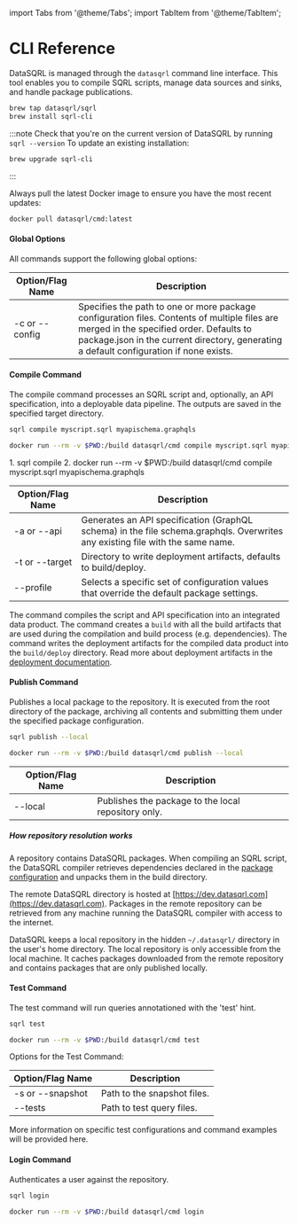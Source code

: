 import Tabs from '@theme/Tabs';
import TabItem from '@theme/TabItem';


# CLI Reference
<!-- -->
DataSQRL is managed through the `datasqrl` command line interface. This tool enables you to compile SQRL scripts, manage data sources and sinks, and handle package publications.


<Tabs groupId="cli">
<TabItem value="Mac" default>

```bash
brew tap datasqrl/sqrl
brew install sqrl-cli
```

:::note
Check that you're on the current version of DataSQRL by running `sqrl --version`
To update an existing installation:

```bash
brew upgrade sqrl-cli
```
:::

</TabItem>
<TabItem value="Docker">
Always pull the latest Docker image to ensure you have the most recent updates:

```bash
docker pull datasqrl/cmd:latest
```

</TabItem>
</Tabs>

#### Global Options
All commands support the following global options:

|Option/Flag Name	|Description|
|--------------|---------------|
|-c or --config|	Specifies the path to one or more package configuration files. Contents of multiple files are merged in the specified order. Defaults to package.json in the current directory, generating a default configuration if none exists.|

#### Compile Command
The compile command processes an SQRL script and, optionally, an API specification, into a deployable data pipeline. The outputs are saved in the specified target directory.


<Tabs groupId="cli">
<TabItem value="Mac" default>

```bash
sqrl compile myscript.sqrl myapischema.graphqls
```

</TabItem>
<TabItem value="Docker">

```bash
docker run --rm -v $PWD:/build datasqrl/cmd compile myscript.sqrl myapischema.graphqls
```
</TabItem>
</Tabs>
1. sqrl compile
2. docker run --rm -v $PWD:/build datasqrl/cmd compile myscript.sqrl myapischema.graphqls

|Option/Flag Name|	Description|
|--------------|---------------|
|-a or --api	|Generates an API specification (GraphQL schema) in the file schema.graphqls. Overwrites any existing file with the same name.|
|-t or --target	|Directory to write deployment artifacts, defaults to build/deploy.|
|--profile|	Selects a specific set of configuration values that override the default package settings.|


The command compiles the script and API specification into an integrated data product. The command creates a `build` with all the build artifacts that are used during the compilation and build process (e.g. dependencies). The command writes the deployment artifacts for the compiled data product into the `build/deploy` directory. Read more about deployment artifacts in the [deployment documentation](../deploy/overview).

#### Publish Command
Publishes a local package to the repository. It is executed from the root directory of the package, archiving all contents and submitting them under the specified package configuration.


<Tabs groupId="cli">
<TabItem value="Mac" default>

```bash
sqrl publish --local
```

</TabItem>
<TabItem value="Docker">

```bash
docker run --rm -v $PWD:/build datasqrl/cmd publish --local
```
</TabItem>
</Tabs>

|Option/Flag Name|	Description|
|--------------|---------------|
|--local	|Publishes the package to the local repository only.|

##### How repository resolution works

A repository contains DataSQRL packages. When compiling an SQRL script, the DataSQRL compiler retrieves dependencies declared in the [package configuration](/docs/reference/sqrl/datasqrl-spec) and unpacks them in the build directory.

The remote DataSQRL directory is hosted at [https://dev.datasqrl.com](https://dev.datasqrl.com). Packages in the remote repository can be retrieved from any machine running the DataSQRL compiler with access to the internet.

DataSQRL keeps a local repository in the hidden `~/.datasqrl/` directory in the user's home directory. The local repository is only accessible from the local machine. It caches packages downloaded from the remote repository and contains packages that are only published locally.

#### Test Command
The test command will run queries annotationed with the 'test' hint.

<Tabs groupId="cli">
<TabItem value="Mac" default>

```bash
sqrl test
```

</TabItem>
<TabItem value="Docker">

```bash
docker run --rm -v $PWD:/build datasqrl/cmd test
```
</TabItem>
</Tabs>

Options for the Test Command:

|Option/Flag Name|	Description|
|--------------|---------------|
|-s or --snapshot|	Path to the snapshot files.|
|--tests|	Path to test query files.|

More information on specific test configurations and command examples will be provided here.

#### Login Command

Authenticates a user against the repository.

<Tabs groupId="cli">
<TabItem value="Mac" default>

```bash
sqrl login
```

</TabItem>
<TabItem value="Docker">

```bash
docker run --rm -v $PWD:/build datasqrl/cmd login
```
</TabItem>
</Tabs>
